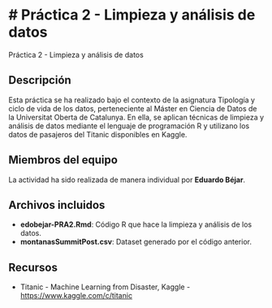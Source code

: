 # # Práctica 2 - Limpieza y análisis de datos
Práctica 2 - Limpieza y análisis de datos
 
## Descripción
Esta práctica se ha realizado bajo el contexto de la asignatura Tipología y ciclo de vida de los datos, perteneciente al Máster en Ciencia de Datos de la Universitat Oberta de Catalunya. En ella, se aplican técnicas de limpieza y análisis de datos mediante el lenguaje de programación R y utilizano los datos de pasajeros del Titanic disponibles en Kaggle.

## Miembros del equipo
La actividad ha sido realizada de manera individual por **Eduardo Béjar**.

## Archivos incluidos
- **edobejar-PRA2.Rmd**: Código R que hace la limpieza y análisis de los datos.
- **montanasSummitPost.csv**: Dataset generado por el código anterior.

## Recursos
- Titanic - Machine Learning from Disaster, Kaggle - https://www.kaggle.com/c/titanic
